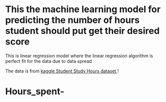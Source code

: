 ﻿# This the machine learning model for predicting the number of hours student should put get their desired score

This is linear regression model 
where the linear regression algorithm is perfect fit for the data due to data spread 

The data is from [kaggle Student Study Hours dataset ](https://www.kaggle.com/datasets/himanshunakrani/student-study-hours)! 



# Hours_spent-
